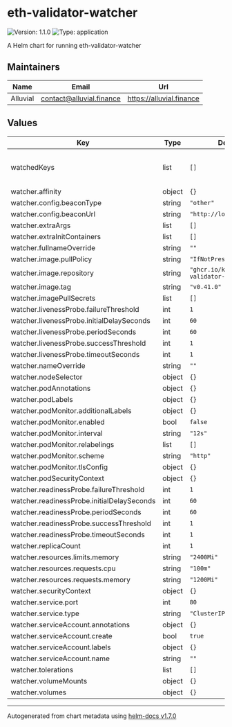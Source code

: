 # eth-validator-watcher

![Version: 1.1.0](https://img.shields.io/badge/Version-1.1.0-informational?style=flat-square) ![Type: application](https://img.shields.io/badge/Type-application-informational?style=flat-square)

A Helm chart for running eth-validator-watcher

## Maintainers

| Name | Email | Url |
| ---- | ------ | --- |
| Alluvial | contact@alluvial.finance | https://alluvial.finance |

## Values

| Key | Type | Default | Description |
|-----|------|---------|-------------|
| watchedKeys | list | `[]` | List of public keys to watch. See https://github.com/kilnfi/eth-validator-watcher/blob/main/README.md#command-lines-examples |
| watcher.affinity | object | `{}` |  |
| watcher.config.beaconType | string | `"other"` |  |
| watcher.config.beaconUrl | string | `"http://localhost:5052"` |  |
| watcher.extraArgs | list | `[]` |  |
| watcher.extraInitContainers | list | `[]` |  |
| watcher.fullnameOverride | string | `""` |  |
| watcher.image.pullPolicy | string | `"IfNotPresent"` |  |
| watcher.image.repository | string | `"ghcr.io/kilnfi/eth-validator-watcher"` |  |
| watcher.image.tag | string | `"v0.41.0"` |  |
| watcher.imagePullSecrets | list | `[]` |  |
| watcher.livenessProbe.failureThreshold | int | `1` |  |
| watcher.livenessProbe.initialDelaySeconds | int | `60` |  |
| watcher.livenessProbe.periodSeconds | int | `60` |  |
| watcher.livenessProbe.successThreshold | int | `1` |  |
| watcher.livenessProbe.timeoutSeconds | int | `1` |  |
| watcher.nameOverride | string | `""` |  |
| watcher.nodeSelector | object | `{}` |  |
| watcher.podAnnotations | object | `{}` |  |
| watcher.podLabels | object | `{}` |  |
| watcher.podMonitor.additionalLabels | object | `{}` |  |
| watcher.podMonitor.enabled | bool | `false` |  |
| watcher.podMonitor.interval | string | `"12s"` |  |
| watcher.podMonitor.relabelings | list | `[]` |  |
| watcher.podMonitor.scheme | string | `"http"` |  |
| watcher.podMonitor.tlsConfig | object | `{}` |  |
| watcher.podSecurityContext | object | `{}` |  |
| watcher.readinessProbe.failureThreshold | int | `1` |  |
| watcher.readinessProbe.initialDelaySeconds | int | `60` |  |
| watcher.readinessProbe.periodSeconds | int | `60` |  |
| watcher.readinessProbe.successThreshold | int | `1` |  |
| watcher.readinessProbe.timeoutSeconds | int | `1` |  |
| watcher.replicaCount | int | `1` |  |
| watcher.resources.limits.memory | string | `"2400Mi"` |  |
| watcher.resources.requests.cpu | string | `"100m"` |  |
| watcher.resources.requests.memory | string | `"1200Mi"` |  |
| watcher.securityContext | object | `{}` |  |
| watcher.service.port | int | `80` |  |
| watcher.service.type | string | `"ClusterIP"` |  |
| watcher.serviceAccount.annotations | object | `{}` |  |
| watcher.serviceAccount.create | bool | `true` |  |
| watcher.serviceAccount.labels | object | `{}` |  |
| watcher.serviceAccount.name | string | `""` |  |
| watcher.tolerations | list | `[]` |  |
| watcher.volumeMounts | object | `{}` |  |
| watcher.volumes | object | `{}` |  |

----------------------------------------------
Autogenerated from chart metadata using [helm-docs v1.7.0](https://github.com/norwoodj/helm-docs/releases/v1.7.0)
